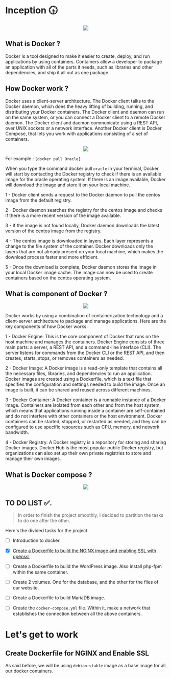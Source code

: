 # Inception 🕟
<p align="center">
<img src="https://alphaville.github.io/optimization-engine/img/docker.gif">
 </p>

## What is Docker ?

Docker is a tool designed to make it easier to create, deploy, and run applications by using containers. Containers allow a developer to package an application with all of the parts it needs, such as libraries and other dependencies, and ship it all out as one package.

## How Docker work ?

Docker uses a client-server architecture. The Docker client talks to the Docker daemon, which does the heavy lifting of building, running, and distributing your Docker containers. The Docker client and daemon can run on the same system, or you can connect a Docker client to a remote Docker daemon. The Docker client and daemon communicate using a REST API, over UNIX sockets or a network interface. Another Docker client is Docker Compose, that lets you work with applications consisting of a set of containers.

<p align="center">
<img src="https://miro.medium.com/max/1400/0*c9ljD66NqkOhhK_f">
</p>

For example : `[docker pull Oracle]`

When you type the command docker pull `oracle` in your terminal, Docker will start by contacting the Docker registry to check if there is an available image for the oracle operating system. If there is an image available, Docker will download the image and store it on your local machine.

1 - Docker client sends a request to the Docker daemon to pull the centos image from the default registry.<br>

2 - Docker daemon searches the registry for the centos image and checks if there is a more recent version of the image available.<br>

3 - If the image is not found locally, Docker daemon downloads the latest version of the centos image from the registry.<br>

4 - The centos image is downloaded in layers. Each layer represents a change to the file system of the container. Docker downloads only the layers that    				are not already present on your local machine, which makes the download process faster and more efficient.<br>
 
5 - Once the download is complete, Docker daemon stores the image in your local Docker image cache. The image can now be used to create containers based on the centos operating system.<br>
 

## What is component of Docker ?

<p align="center">
 <img src="https://miro.medium.com/max/678/1*uGdDnHQq6NVMcSO0DKAVAw.png">
 </p>

Docker works by using a combination of containerization technology and a client-server architecture to package and manage applications. Here are the key components of how Docker works:

1 - Docker Engine: This is the core component of Docker that runs on the host machine and manages the containers. Docker Engine consists of three main parts: a server, a REST API, and a command-line interface (CLI). The server listens for commands from the Docker CLI or the REST API, and then creates, starts, stops, or removes containers as needed.

2 - Docker Image: A Docker image is a read-only template that contains all the necessary files, libraries, and dependencies to run an application. Docker images are created using a Dockerfile, which is a text file that specifies the configuration and settings needed to build the image. Once an image is built, it can be shared and reused across different machines.

3 - Docker Container: A Docker container is a runnable instance of a Docker image. Containers are isolated from each other and from the host system, which means that applications running inside a container are self-contained and do not interfere with other containers or the host environment. Docker containers can be started, stopped, or restarted as needed, and they can be configured to use specific resources such as CPU, memory, and network bandwidth.

4 - Docker Registry: A Docker registry is a repository for storing and sharing Docker images. Docker Hub is the most popular public Docker registry, but organizations can also set up their own private registries to store and manage their own images.

## What is Docker compose ?

<p align="center">
<img src="https://blogger.googleusercontent.com/img/b/R29vZ2xl/AVvXsEivco_6jo5d9c71_Usoq8-JAOS7Qqk0Z9b2xexVeR_nMMiScGJvaIXCw2t-GpSYxw4f3a0VYEMM8Sog7kduAz5X6qT8REnUGSjyh4SS1H1a-w6uME-fFhEz4uU09WvMNs3CumEuYHPmlxGn2bk1EiLGTw6eaZAXFXJk_q2qBBpGMXs8m_i7Oo_8e8-D/s2986/Flowchart.jpg">
</p>

## TO DO LIST ✅.
> In order to finish the project smoothly, I decided to partition the tasks to do one after the other.

Here's the divided tasks for the project.
- [ ] Introduction to docker.
- [x] [Create a Dockerfile to build the NGINX image and enabling SSL with openssl](#create-dockerfile-for-nginx-and-enable-ssl)
- [ ] Create a Dockerfile to build the WordPress image. Also install php-fpm within the same container.
- [ ] Create 2 volumes. One for the database, and the other for the files of our website.
- [ ] Create a Dockerfile to build MariaDB image.
- [ ] Create the `docker-compose.yml` file. Within it, make a network that establishes the connection between all the above containers.


# Let's get to work
## Create Dockerfile for NGINX and Enable SSL
As said before, we will be using `debian:stable` image as a base image for all our docker containers.
